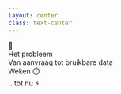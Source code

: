 ```yaml
---
layout: center
class: text-center
---
```


<div class="text-6xl mb-12">
🤔
</div>

<div class="text-5xl font-bold mb-8">
Het probleem
</div>

<v-click>

<div class="text-3xl mb-4">
Van aanvraag tot bruikbare data
</div>

<div class="text-6xl font-bold text-red-500">
Weken ⏱️
</div>

</v-click>

<v-click>

<div class="text-4xl mt-12 text-green-500">
...tot nu ⚡
</div>

</v-click>

<!--
😫 PIJNPUNTEN (1-2 min)
1. Aanvraag: 8 weken+ wachten
2. SPSS/SAS bestanden - niet toegankelijk
3. Iteratief proces - nieuwe aanvraag = weer weken
💡 "Dit probleem hebben we aangepakt"
-->
